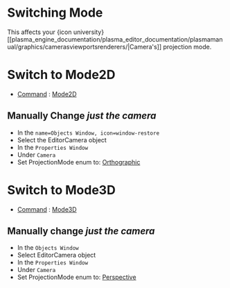 # Switching Mode

This affects your {icon university}[[plasma_engine_documentation/plasma_editor_documentation/plasmamanual/graphics/camerasviewportsrenderers/|Camera's]] projection mode.

# Switch to Mode2D
- [Command](https://plasmaengine.github.io/PlasmaDocs/Manual/editor/editorcommands/commands.markdown) : [ Mode2D](https://github.com/PlasmaEngine/PlasmaDocs/tree/master/docs/C%2B%2B/code_reference/command_reference.markdown#mode2d)

## Manually Change *just the camera*


- In the `name=Objects Window, icon=window-restore`
- Select the EditorCamera object
- In the `Properties Window`
- Under `Camera`
- Set ProjectionMode enum to: [Orthographic](https://github.com/PlasmaEngine/PlasmaDocs/tree/master/docs/C%2B%2B/code_reference/enum_reference.markdown#perspectivemode)

# Switch to Mode3D
- [Command](https://plasmaengine.github.io/PlasmaDocs/Manual/editor/editorcommands/commands.markdown) : [ Mode3D](https://github.com/PlasmaEngine/PlasmaDocs/tree/master/docs/C%2B%2B/code_reference/command_reference.markdown#mode3d)


## Manually change *just the camera*


- In the `Objects Window`
- Select EditorCamera object
- In the `Properties Window`
- Under `Camera`
- Set ProjectionMode enum to: [Perspective](https://github.com/PlasmaEngine/PlasmaDocs/tree/master/docs/C%2B%2B/code_reference/enum_reference.markdown#perspectivemode)
 

 